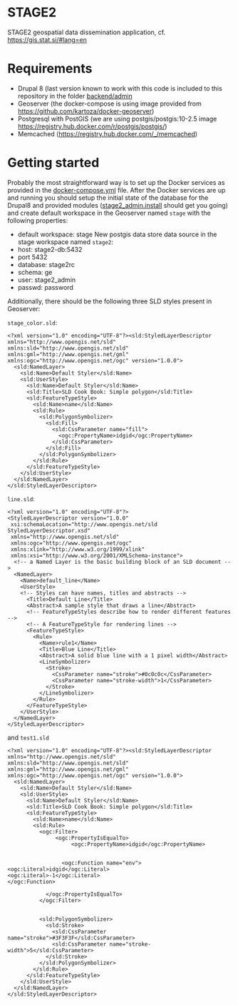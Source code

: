 # STAGE2
STAGE2 geospatial data dissemination application, cf. https://gis.stat.si/#lang=en

# Requirements
- Drupal 8 (last version known to work with this code is included to this repository in the folder [backend/admin](https://github.com/geodinst/stage2/tree/main/backend/admin)
- Geoserver (the docker-compose is using image provided from https://github.com/kartoza/docker-geoserver)
- Postgresql with PostGIS (we are using postgis/postgis:10-2.5 image https://registry.hub.docker.com/r/postgis/postgis/)
- Memcached (https://registry.hub.docker.com/_/memcached)

# Getting started

Probably the most straightforward way is to set up the Docker services as provided in the [docker-compose.yml](https://github.com/geodinst/stage2/blob/main/docker/docker-compose.yml) file. After the Docker services are up and running you should setup the initial state of the database for the Drupal8 and provided modules ([stage2_admin.install](https://github.com/geodinst/stage2/blob/main/backend/admin/modules/stage2_admin/stage2_admin.install) should get you going) and create default workspace in the Geoserver named `stage` with the following properties:

- default workspace: stage
New postgis data store data source in the stage workspace named `stage2`:
- host: stage2-db:5432
- port 5432
- database: stage2rc
- schema: ge
- user: stage2_admin
- passwd: password

Additionally, there should be the following three SLD styles present in Geoserver:

`stage_color.sld`:

```
<?xml version="1.0" encoding="UTF-8"?><sld:StyledLayerDescriptor xmlns="http://www.opengis.net/sld" xmlns:sld="http://www.opengis.net/sld" xmlns:gml="http://www.opengis.net/gml" xmlns:ogc="http://www.opengis.net/ogc" version="1.0.0">
  <sld:NamedLayer>
    <sld:Name>Default Styler</sld:Name>
    <sld:UserStyle>
      <sld:Name>Default Styler</sld:Name>
      <sld:Title>SLD Cook Book: Simple polygon</sld:Title>
      <sld:FeatureTypeStyle>
        <sld:Name>name</sld:Name>
        <sld:Rule>
          <sld:PolygonSymbolizer>
            <sld:Fill>
              <sld:CssParameter name="fill">
                <ogc:PropertyName>idgid</ogc:PropertyName>
              </sld:CssParameter>
            </sld:Fill>
          </sld:PolygonSymbolizer>
        </sld:Rule>
      </sld:FeatureTypeStyle>
    </sld:UserStyle>
  </sld:NamedLayer>
</sld:StyledLayerDescriptor>

```

`line.sld`:

```
<?xml version="1.0" encoding="UTF-8"?>
<StyledLayerDescriptor version="1.0.0" 
 xsi:schemaLocation="http://www.opengis.net/sld StyledLayerDescriptor.xsd" 
 xmlns="http://www.opengis.net/sld" 
 xmlns:ogc="http://www.opengis.net/ogc" 
 xmlns:xlink="http://www.w3.org/1999/xlink" 
 xmlns:xsi="http://www.w3.org/2001/XMLSchema-instance">
  <!-- a Named Layer is the basic building block of an SLD document -->
  <NamedLayer>
    <Name>default_line</Name>
    <UserStyle>
    <!-- Styles can have names, titles and abstracts -->
      <Title>Default Line</Title>
      <Abstract>A sample style that draws a line</Abstract>
      <!-- FeatureTypeStyles describe how to render different features -->
      <!-- A FeatureTypeStyle for rendering lines -->
      <FeatureTypeStyle>
        <Rule>
          <Name>rule1</Name>
          <Title>Blue Line</Title>
          <Abstract>A solid blue line with a 1 pixel width</Abstract>
          <LineSymbolizer>
            <Stroke>
              <CssParameter name="stroke">#0c0c0c</CssParameter>
              <CssParameter name="stroke-width">1</CssParameter>
            </Stroke>
          </LineSymbolizer>
        </Rule>
      </FeatureTypeStyle>
    </UserStyle>
  </NamedLayer>
</StyledLayerDescriptor>

```

and `test1.sld`

```
<?xml version="1.0" encoding="UTF-8"?><sld:StyledLayerDescriptor xmlns="http://www.opengis.net/sld" xmlns:sld="http://www.opengis.net/sld" xmlns:gml="http://www.opengis.net/gml" xmlns:ogc="http://www.opengis.net/ogc" version="1.0.0">
  <sld:NamedLayer>
    <sld:Name>Default Styler</sld:Name>
    <sld:UserStyle>
      <sld:Name>Default Styler</sld:Name>
      <sld:Title>SLD Cook Book: Simple polygon</sld:Title>
      <sld:FeatureTypeStyle>
        <sld:Name>name</sld:Name>
        <sld:Rule>
          <ogc:Filter>
               <ogc:PropertyIsEqualTo>
      				<ogc:PropertyName>idgid</ogc:PropertyName>
      				
                 	
                 <ogc:Function name="env">
<ogc:Literal>idgid</ogc:Literal>
<ogc:Literal>-1</ogc:Literal>
</ogc:Function>
   				
            </ogc:PropertyIsEqualTo>
          </ogc:Filter>
     
          
          <sld:PolygonSymbolizer>
            <sld:Stroke>
              <sld:CssParameter name="stroke">#3F3F3F</sld:CssParameter>
              <sld:CssParameter name="stroke-width">5</sld:CssParameter>
            </sld:Stroke>
          </sld:PolygonSymbolizer>
        </sld:Rule>
      </sld:FeatureTypeStyle>
    </sld:UserStyle>
  </sld:NamedLayer>
</sld:StyledLayerDescriptor>
```


